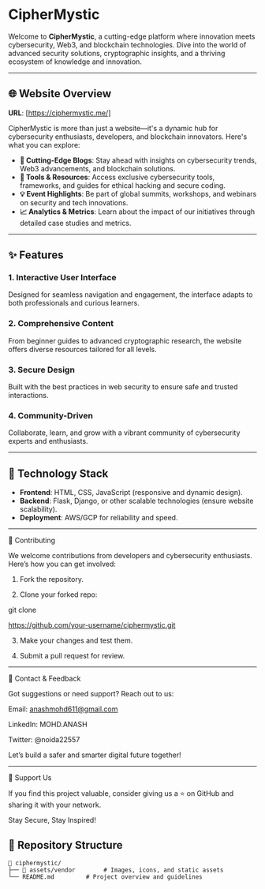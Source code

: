 # CipherMystic  

Welcome to **CipherMystic**, a cutting-edge platform where innovation meets cybersecurity, Web3, and blockchain technologies. Dive into the world of advanced security solutions, cryptographic insights, and a thriving ecosystem of knowledge and innovation.  

---

## 🌐 **Website Overview**  
**URL**: [https://ciphermystic.me/]

CipherMystic is more than just a website—it's a dynamic hub for cybersecurity enthusiasts, developers, and blockchain innovators. Here's what you can explore:  

- **🚀 Cutting-Edge Blogs**: Stay ahead with insights on cybersecurity trends, Web3 advancements, and blockchain solutions.  
- **🔐 Tools & Resources**: Access exclusive cybersecurity tools, frameworks, and guides for ethical hacking and secure coding.  
- **💡 Event Highlights**: Be part of global summits, workshops, and webinars on security and tech innovations.  
- **📈 Analytics & Metrics**: Learn about the impact of our initiatives through detailed case studies and metrics.  

---

## ✨ **Features**  

### 1. **Interactive User Interface**  
Designed for seamless navigation and engagement, the interface adapts to both professionals and curious learners.  

### 2. **Comprehensive Content**  
From beginner guides to advanced cryptographic research, the website offers diverse resources tailored for all levels.  

### 3. **Secure Design**  
Built with the best practices in web security to ensure safe and trusted interactions.  

### 4. **Community-Driven**  
Collaborate, learn, and grow with a vibrant community of cybersecurity experts and enthusiasts.  

---

## 🔧 **Technology Stack**  

- **Frontend**: HTML, CSS, JavaScript (responsive and dynamic design).  
- **Backend**: Flask, Django, or other scalable technologies (ensure website scalability).  
- **Deployment**: AWS/GCP for reliability and speed.  

---

🤝 Contributing

We welcome contributions from developers and cybersecurity enthusiasts. Here’s how you can get involved:

1. Fork the repository.


2. Clone your forked repo:

git clone 

https://github.com/your-username/ciphermystic.git


3. Make your changes and test them.


4. Submit a pull request for review.




---

📩 Contact & Feedback

Got suggestions or need support? Reach out to us:

Email: anashmohd611@gmail.com

LinkedIn: MOHD.ANASH

Twitter: @noida22557


Let’s build a safer and smarter digital future together!


---

🌟 Support Us

If you find this project valuable, consider giving us a ⭐ on GitHub and sharing it with your network.

Stay Secure, Stay Inspired!

## 📂 **Repository Structure**  

```plaintext
📁 ciphermystic/  
├── 📂 assets/vendor        # Images, icons, and static assets  
└── README.md         # Project overview and guidelines

